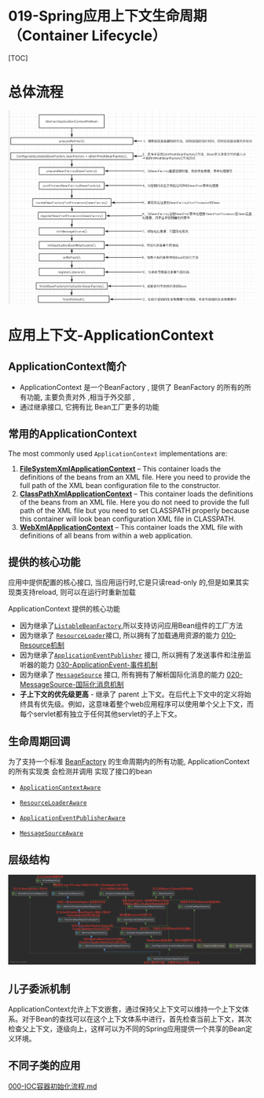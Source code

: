# 019-Spring应用上下文生命周期（Container Lifecycle）

[TOC]

# 总体流程

![image-20201007151953236](../../assets/image-20201007151953236.png)

# 应用上下文-ApplicationContext

## ApplicationContext简介

- ApplicationContext 是一个BeanFactory , 提供了 BeanFactory 的所有的所有功能, 主要负责对外 ,相当于外交部 ,
- 通过继承接口, 它拥有比 Bean工厂更多的功能

## 常用的ApplicationContext

The most commonly used `ApplicationContext` implementations are:

1. **[FileSystemXmlApplicationContext](https://docs.spring.io/spring-framework/docs/current/javadoc-api/org/springframework/context/support/FileSystemXmlApplicationContext.html)** – This container loads the definitions of the beans from an XML file. Here you need to provide the full path of the XML bean configuration file to the constructor.
2. **[ClassPathXmlApplicationContext](https://docs.spring.io/spring-framework/docs/current/javadoc-api/org/springframework/context/support/ClassPathXmlApplicationContext.html)** – This container loads the definitions of the beans from an XML file. Here you do not need to provide the full path of the XML file but you need to set CLASSPATH properly because this container will look bean configuration XML file in CLASSPATH.
3. **[WebXmlApplicationContext](https://docs.spring.io/spring-framework/docs/current/javadoc-api/org/springframework/web/context/support/XmlWebApplicationContext.html)** – This container loads the XML file with definitions of all beans from within a web application.

## 提供的核心功能

应用中提供配置的核心接口, 当应用运行时,它是只读read-only 的,但是如果其实现类支持reload, 则可以在运行时重新加载

ApplicationContext 提供的核心功能

- 因为继承了[`ListableBeanFactory`](https://docs.spring.io/spring/docs/current/javadoc-api/org/springframework/beans/factory/ListableBeanFactory.html),所以支持访问应用Bean组件的工厂方法
- 因为继承了 [`ResourceLoader`](https://docs.spring.io/spring/docs/current/javadoc-api/org/springframework/core/io/ResourceLoader.html)接口, 所以拥有了加载通用资源的能力  [010-Resource机制](../090-Spring机制/010-Resource机制) 
- 因为继承了[`ApplicationEventPublisher`](https://docs.spring.io/spring/docs/current/javadoc-api/org/springframework/context/ApplicationEventPublisher.html)  接口, 所以拥有了发送事件和注册监听器的能力  [030-ApplicationEvent-事件机制](../090-Spring机制/030-ApplicationEvent-事件机制) 
- 因为继承了 [`MessageSource`](https://docs.spring.io/spring/docs/current/javadoc-api/org/springframework/context/MessageSource.html) 接口, 所有拥有了解析国际化消息的能力  [020-MessageSource-国际化消息机制](../090-Spring机制/020-MessageSource-国际化消息机制) 
- **子上下文的优先级更高** - 继承了 parent 上下文。在后代上下文中的定义将始终具有优先级。例如，这意味着整个web应用程序可以使用单个父上下文，而每个servlet都有独立于任何其他servlet的子上下文。

## 生命周期回调

为了支持一个标准 [BeanFactory](010-BeanFactory.md) 的生命周期内的所有功能, ApplicationContext 的所有实现类 会检测并调用 实现了接口的bean

-  [`ApplicationContextAware`](https://docs.spring.io/spring/docs/current/javadoc-api/org/springframework/context/ApplicationContextAware.html) 

-  [`ResourceLoaderAware`](https://docs.spring.io/spring/docs/current/javadoc-api/org/springframework/context/ResourceLoaderAware.html)
-  [`ApplicationEventPublisherAware`](https://docs.spring.io/spring/docs/current/javadoc-api/org/springframework/context/ApplicationEventPublisherAware.html) 
-  [`MessageSourceAware`](https://docs.spring.io/spring/docs/current/javadoc-api/org/springframework/context/MessageSourceAware.html) 

## 层级结构

![image-20200919224648982](../../assets/image-20200919224648982.png)

## 儿子委派机制

ApplicationContext允许上下文嵌套，通过保持父上下文可以维持一个上下文体系。对于Bean的查找可以在这个上下文体系中进行，首先检查当前上下文，其次检查父上下文，逐级向上，这样可以为不同的Spring应用提供一个共享的Bean定义环境。

## 不同子类的应用

 [000-IOC容器初始化流程.md](../../020-Spring容器初始化流程/000-IOC容器初始化流程.md) 

